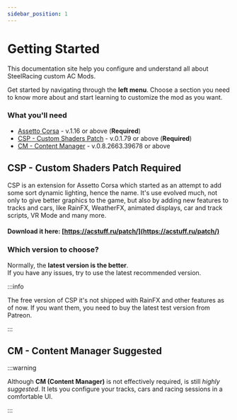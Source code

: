 ```yaml
---
sidebar_position: 1
---
```


# Getting Started 

This documentation site help you configure and understand all about SteelRacing custom AC Mods.

Get started by navigating through the **left menu**.
Choose a section you need to know more about and start learning to customize the mod as you want.


### What you'll need

- [Assetto Corsa](https://store.steampowered.com/app/244210/Assetto_Corsa/) - v.1.16 or above (**Required**)
- [CSP - Custom Shaders Patch](https://acstuff.ru/patch/) - v.0.1.79 or above (**Required**)
- [CM - Content Manager](https://acstuff.ru/app/) - v.0.8.2663.39678 or above

## CSP - Custom Shaders Patch <span class="badge badge--primary">Required</span>

CSP is an extension for Assetto Corsa which started as an attempt to add some sort dynamic lighting, hence the name.
It's use evolved much, not only to give better graphics to the game, but also by adding new features to tracks and cars, 
like RainFX, WeatherFX, animated displays, car and track scripts, VR Mode and many more.


#### Download it here: [https://acstuff.ru/patch/](https://acstuff.ru/patch/)

### Which version to choose?

Normally, the **latest version is the better**.\
If you have any issues, try to use the latest <span class="text--success">recommended version.</span>

:::info

The free version of CSP it's not shipped with RainFX and other features as of now.
If you want them, you need to buy the latest test version from Patreon.

:::

## CM - Content Manager <span class="badge badge--warning">Suggested</span>

:::warning

Although **CM (Content Manager)** is not effectively required, is still _highly suggested_.
It lets you configure your tracks, cars and racing sessions in a comfortable UI.

:::



